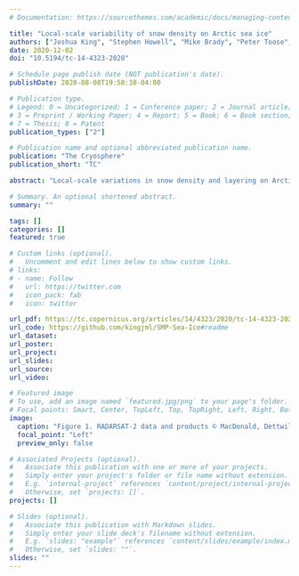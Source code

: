 ```yaml
---
# Documentation: https://sourcethemes.com/academic/docs/managing-content/

title: "Local-scale variability of snow density on Arctic sea ice"
authors: ["Joshua King", "Stephen Howell", "Mike Brady", "Peter Toose", "Chris Derksen", "Christian Haas", "Justin Beckers"]
date: 2020-12-02
doi: "10.5194/tc-14-4323-2020"

# Schedule page publish date (NOT publication's date).
publishDate: 2020-08-08T19:58:38-04:00

# Publication type.
# Legend: 0 = Uncategorized; 1 = Conference paper; 2 = Journal article;
# 3 = Preprint / Working Paper; 4 = Report; 5 = Book; 6 = Book section;
# 7 = Thesis; 8 = Patent
publication_types: ["2"]

# Publication name and optional abbreviated publication name.
publication: "The Cryosphere"
publication_short: "TC"

abstract: "Local-scale variations in snow density and layering on Arctic sea ice were characterized using a combination of traditional snow pit and SnowMicroPen (SMP) measurements. In total, 14 sites were evaluated within the Canadian Arctic Archipelago and Arctic Ocean on both first (FYI) and multi-year (MYI) sea ice. Sites contained multiple snow pits with coincident SMP profiles as well as unidirectional SMP transects. An existing SMP density model was recalibrated using manual density cutter measurements (n = 186) to identify best-fit parameters for the observed conditions. Cross-validation of the revised SMP model showed errors comparable to the expected baseline for manual density measurements ($RMSE = 34 kg m^{−3}$ or 10.9 %) and strong retrieval skill ($R^{2} = 0.78$). The density model was then applied to SMP transect measurements to characterize variations at spatial scales of up to 100 m. A supervised classification trained on snow pit stratigraphy allowed separation of the SMP density estimates by layer-type. The resulting dataset contains 58,882 layer-classified estimates of snow density on sea ice representing 147 m of vertical variation and equivalent to more than 600 individual snow pits. An average bulk density of $310 kg m^{−3}$ was estimated with clear separation between FYI and MYI environments. Lower densities on MYI ($277 kg m^{−3}$) corresponded with increased depth hoar composition (49.2 %), in strong contrast to composition of the thin FYI snowpack (19.8 %). Spatial auto-correlation analysis showed layered composition on FYI snowpack to persist over long distances while composition on MYI rapidly decorrelated at distances less than 16 m. Application of the SMP profiles to determine propagation bias in radar altimetry showed the potential errors of 0.5 cm when climatology is used over known snow density."

# Summary. An optional shortened abstract.
summary: ""

tags: []
categories: []
featured: true

# Custom links (optional).
#   Uncomment and edit lines below to show custom links.
# links:
# - name: Follow
#   url: https://twitter.com
#   icon_pack: fab
#   icon: twitter

url_pdf: https://tc.copernicus.org/articles/14/4323/2020/tc-14-4323-2020.pdf
url_code: https://github.com/kingjml/SMP-Sea-Ice#readme
url_dataset:
url_poster:
url_project:
url_slides:
url_source:
url_video:

# Featured image
# To use, add an image named `featured.jpg/png` to your page's folder. 
# Focal points: Smart, Center, TopLeft, Top, TopRight, Left, Right, BottomLeft, Bottom, BottomRight.
image:
  caption: "Figure 1. RADARSAT-2 data and products © MacDonald, Dettwiler and Associates Ltd. (2019). All rights reserved. RADARSAT is an official trademark of the Canadian Space Agency"
  focal_point: "Left"
  preview_only: false

# Associated Projects (optional).
#   Associate this publication with one or more of your projects.
#   Simply enter your project's folder or file name without extension.
#   E.g. `internal-project` references `content/project/internal-project/index.md`.
#   Otherwise, set `projects: []`.
projects: []

# Slides (optional).
#   Associate this publication with Markdown slides.
#   Simply enter your slide deck's filename without extension.
#   E.g. `slides: "example"` references `content/slides/example/index.md`.
#   Otherwise, set `slides: ""`.
slides: ""
---
```

